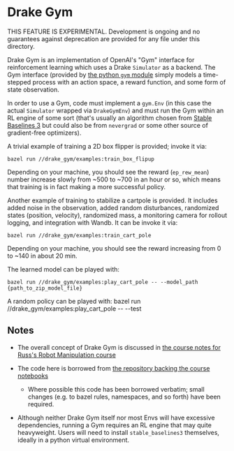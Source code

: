 Drake Gym
=========

THIS FEATURE IS EXPERIMENTAL.  Development is ongoing and no guarantees
against deprecation are provided for any file under this directory.

Drake Gym is an implementation of OpenAI's "Gym" interface for reinforcement
learning which uses a Drake `Simulator` as a backend.  The Gym interface
(provided by [the python `gym` module](https://pypi.org/project/gym/) simply
models a time-stepped process with an action space, a reward function, and
some form of state observation.

In order to use a Gym, code must implement a `gym.Env` (in this case the
actual `Simulator` wrapped via `DrakeGymEnv`) and must run the Gym within an
RL engine of some sort (that's usually an algorithm chosen from
[Stable Baselines 3](https://stable-baselines3.readthedocs.io/en/master/index.html)
but could also be from `nevergrad` or some other source of gradient-free
optimizers).

A trivial example of training a 2D box flipper is provided; invoke
it via:

    bazel run //drake_gym/examples:train_box_flipup

Depending on your machine, you should see the reward (`ep_rew_mean`) number
increase slowly from ~500 to ~700 in an hour or so, which means that training
is in fact making a more successful policy.

Another example of training to stabilize a cartpole is provided.
It includes added noise in the observation, added random disturbances,
randomized states (position, velocity), randomized mass,
a monitoring camera for rollout logging, and integration with Wandb.
It can be invoke it via:

    bazel run //drake_gym/examples:train_cart_pole

Depending on your machine, you should see the reward increasing
from 0 to ~140 in about 20 min.

The learned model can be played with:

    bazel run //drake_gym/examples:play_cart_pole -- --model_path {path_to_zip_model_file}

A random policy can be played with:
    bazel run //drake_gym/examples:play_cart_pole -- --test

Notes
-----

 * The overall concept of Drake Gym is discussed in
   [the course notes for Russ's Robot Manipulation course](https://manipulation.csail.mit.edu/rl.html#section1)

 * The code here is borrowed from
   [the repository backing the course notebooks](https://github.com/RussTedrake/manipulation/blob/master/manipulation/drake_gym.py)
   * Where possible this code has been borrowed verbatim; small changes (e.g.
     to bazel rules, namespaces, and so forth) have been required.

 * Although neither Drake Gym itself nor most Envs will have excessive
   dependencies, running a Gym requires an RL engine that may quite
   heavyweight.  Users will need to install `stable_baselines3` themselves,
   ideally in a python virtual environment.
